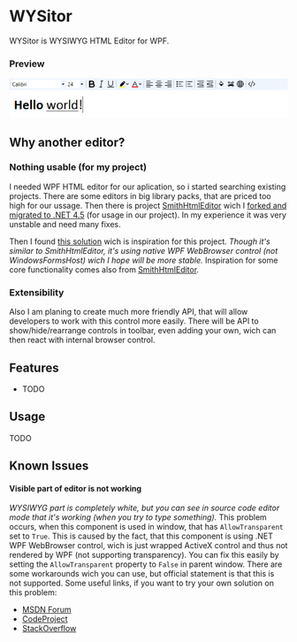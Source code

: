 # WYSitor
WYSitor is WYSIWYG HTML Editor for WPF.

### Preview
![](Readme/preview.png?raw=true)

## Why another editor?

### Nothing usable (for my project)
I needed WPF HTML editor for our aplication, so i started searching existing projects.
There are some editors in big library packs, that are priced too high for our ussage.
Then there is project [SmithHtmlEditor](https://github.com/adambarath/SmithHtmlEditor) wich I [forked and migrated to .NET 4.5](https://github.com/Gh61/EasyHtmlEditor) (for usage in our project). In my experience it was very unstable and need many fixes.

Then I found [this solution](https://www.codeproject.com/Tips/870549/Csharp-WPF-WYSIWYG-HTML-Editor) wich is inspiration for this project. *Though it's similar to SmithHtmlEditor, it's using native WPF WebBrowser control (not WindowsFormsHost) wich I hope will be more stable.* Inspiration for some core functionality comes also from [SmithHtmlEditor](https://github.com/adambarath/SmithHtmlEditor).

### Extensibility
Also I am planing to create much more friendly API, that will allow developers to work with this control more easily.
There will be API to show/hide/rearrange controls in toolbar, even adding your own, wich can then react with internal browser control.

## Features
- TODO

## Usage
TODO

## Known Issues
#### Visible part of editor is not working
*WYSIWYG part is completely white, but you can see in source code editor mode that it's working (when you try to type something).*
This problem occurs, when this component is used in window, that has `AllowTransparent` set to `True`.
This is caused by the fact, that this component is using .NET WPF WebBrowser control, wich is just wrapped ActiveX control and thus not rendered by WPF (not supporting transparency).
You can fix this easily by setting the `AllowTransparent` property to `False` in parent window. There are some workarounds wich you can use, but official statement is that this is not supported.
Some useful links, if you want to try your own solution on this problem:
- [MSDN Forum](https://social.msdn.microsoft.com/Forums/en-US/61a901d3-3273-4d8e-8e08-9441dc11010f/wpf-webbrowser-in-a-transparent-window?forum=wpf)
- [CodeProject](https://www.codeproject.com/Questions/217236/WPF-WebBrowser-Problem-if-AllowsTransparencyequals)
- [StackOverflow](https://stackoverflow.com/questions/19444457/c-sharp-wpf-displaying-webbrowser-on-window-with-allowtransparency-true-does-n)
